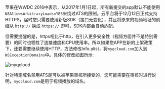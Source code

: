 
苹果在WWDC 2016中表示，从2017年1月1日起，所有新提交的app默认不能使用`NSAllowsArbitraryLoads=YES`来绕过ATS的限制。云平台将于12月12日正式支持HTTPS，届时您只需要使用新版SDK（接口无变化），并且将原来的视频地址的前缀从 `http://` 换成 `https://` 即可，SDK内部会自动适配。



但需要提醒的是，https相比于http，在引入更多安全性（视频方面并不是特别需要）的同时也牺牲了连接速度和CPU使用率。所以如果您APP在新的上架政策下，还要需要继续使用HTTP，方法修改Info.plist，将`myqcloud.com`加入到`NSExceptionDomains`中。具体的修改如图所示:  

![myqcloud](http://imgcache.tce.fsphere.cn/image/qzonestyle.gtimg.cn/qzone/vas/opensns/res/img/myqcloud.png)

针对特定域名禁用ATS是可以被苹果审核所接受的，您可能需要在审核时进行说明，`myqcloud.com`是用于视频播放的域名。
